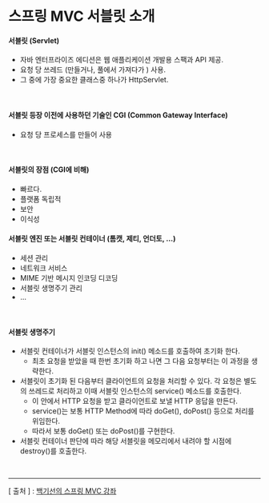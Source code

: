스프링 MVC 서블릿 소개
===

#### 서블릿 (Servlet)  
+ 자바 엔터프라이즈 에디션은 웹 애플리케이션 개발용 스팩과 API 제공.  
+ 요청 당 쓰레드 (만들거나, 풀에서 가져다가 ) 사용.  
+ 그 중에 가장 중요한 클래스중 하나가 HttpServlet.  

<br/>

#### 서블릿 등장 이전에 사용하던 기술인 CGI (Common Gateway Interface)  
+ 요청 당 프로세스를 만들어 사용

<br/>

#### 서블릿의 장점 (CGI에 비해)  
+ 빠르다.  
+ 플랫폼 독립적  
+ 보안  
+ 이식성  

#### 서블릿 엔진 또는 서블릿 컨테이너 (톰캣, 제티, 언더토, ...)  
+ 세션 관리
+ 네트워크 서비스
+ MIME 기반 메시지 인코딩 디코딩
+ 서블릿 생명주기 관리
+ ...

<br/>

#### 서블릿 생명주기
+ 서블릿 컨테이너가 서블릿 인스턴스의 init() 메소드를 호출하여 초기화 한다.
  - 최초 요청을 받았을 때 한번 초기화 하고 나면 그 다음 요청부터는 이 과정을 생략한다.
+ 서블릿이 초기화 된 다음부터 클라이언트의 요청을 처리할 수 있다. 각 요청은 별도의 쓰레드로 처리하고 이때 서블릿 인스턴스의 service() 메소드를 호출한다.
  - 이 안에서 HTTP 요청을 받고 클라이언트로 보낼 HTTP 응답을 만든다.
  - service()는 보통 HTTP Method에 따라 doGet(), doPost() 등으로 처리를 위임한다.
  - 따라서 보통 doGet() 또는 doPost()를 구현한다.
+ 서블릿 컨테이너 판단에 따라 해당 서블릿을 메모리에서 내려야 할 시점에 destroy()를 호출한다.

<br/>

---
[ 출처 ] : [백기선의 스프링 MVC 강좌](https://www.inflearn.com/course/%EC%9B%B9-mvc#)   
